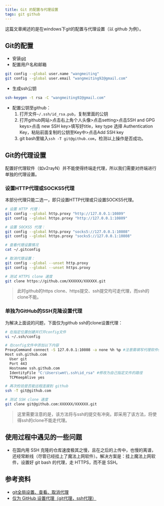 ```yaml
---
title: Git 的配置与代理设置
tags: git github
---
```


这篇文章阐述的是在windows下git的配置与代理设置（以 github 为例）。

<!--more-->

## Git的配置

- 安装[git](https://git-scm.com/)
- 配置用户名和邮箱

```sh
git config --global user.name "wangmeiting"
git config --global user.email "wangmeiting92@gmail.com"
```

- 生成ssh公钥

```sh
ssh-keygen -t rsa -C "wangmeiting92@gmail.com"
```

- 配置公钥至github：
  1. 打开文件`~/.ssh/id_rsa.pub`，复制里面的公钥
  2. 打开github网站>点击右上角个人头像>点击setting>点击SSH and GPG keys>点击 new SSH key>填写好title，key type 选择 Authentication Key，粘贴前面复制的公钥至Key中>点击Add SSH key
  3. git bash里输入`ssh -T git@github.com`，检测以上操作是否成功。



## Git的代理设置

配置好代理软件（如v2rayN）并不能使得终端走代理，所以我们需要对终端进行单独的代理设置。

### 设置HTTP代理或SOCKS5代理

本部分代理只能二选一，即只设置HTTP代理或只设置SOCKS5代理。

```sh
# 设置 HTTP 代理：
git config --global http.proxy "http://127.0.0.1:10809"
git config --global https.proxy "http://127.0.0.1:10809"

# 设置 SOCKS5 代理：
git config --global http.proxy "socks5://127.0.0.1:10808"
git config --global https.proxy "socks5://127.0.0.1:10808"

# 查看代理设置情况
cat ~/.gitconfig

# 取消代理设置：
git config --global --unset http.proxy
git config --global --unset https.proxy

# 测试 HTTPS clone 速度
git clone https://github.com/XXXXXX/XXXXXX.git
```

> 此时github的https clone、https提交、ssh提交均可走代理，而ssh的clone不能。

### 单独为GitHub的SSH克隆设置代理

为解决上面说的问题，下面仅为github ssh的clone设置代理：

```sh
# 在指定位置创建并打开config文件
vi ~/.ssh/config

# 在config文件中添加以下内容
ProxyCommand connect -S 127.0.0.1:10808 -a none %h %p #注意需填写代理软件socks5代理端口
Host ssh.github.com
  User git
  Port 443
  Hostname ssh.github.com
  IdentityFile "C:\Users\wmt\.ssh\id_rsa" #修改为自己指定文件的路径
  TCPKeepAlive yes

# 再次检验是否能远程连接到 github
ssh -T git@github.com

# 测试 SSH clone 速度
git clone git@github.com:XXXXXX/XXXXXX.git
```

> 这里需要注意的是，该方法将与ssh的提交有冲突。即采用了该方法，将使得ssh的clone不能走代理。

## 使用过程中遇见的一些问题

- 在国内用 SSH 克隆的仓库速度极其之慢，且在之后的上传中，也慢的离谱，还经常断线（尽管已经挂上了魔法上网软件）。解决方案是：挂上魔法上网软件，设置好 git bash 的代理，走 HTTPS，而不是 SSH。





## 参考资料

- [git全局设置、查看、取消代理](https://rouroux.github.io/git-proxy/#git%E5%85%A8%E5%B1%80%E8%AE%BE%E7%BD%AE%E3%80%81%E6%9F%A5%E7%9C%8B%E3%80%81%E5%8F%96%E6%B6%88%E4%BB%A3%E7%90%86)
- [仅为 GitHub 设置代理（git代理，ssh代理）](https://gist.github.com/chenshengzhi/07e5177b1d97587d5ca0acc0487ad677)

